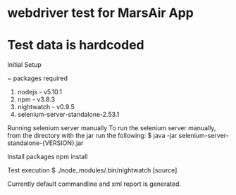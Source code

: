 # webdriver test for MarsAir App
# Test data is hardcoded

Initial Setup

~ packages required

1. nodejs - v5.10.1
2. npm - v3.8.3
3. nightwatch - v0.9.5
4. selenium-server-standalone-2.53.1


Running selenium server manually
	To run the selenium server manually, from the directory with the jar run the following:
	$ java -jar selenium-server-standalone-{VERSION}.jar

Install packages
	npm install

Test execution
	$ ./node_modules/.bin/nightwatch [source] 	
		
Currently default commandline and xml report is generated.
